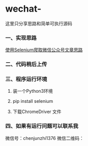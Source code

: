 # wechat-
这里只分享思路和简单可执行源码

### 一、实现思路
[使用Selenium爬取微信公众号文章思路](http://note.youdao.com/noteshare?id=ed7e1147635ab2de0ec8eef75f4503e6) 

### 二、代码稍后上传


### 三、程序运行环境

1. 装一个Python3环境

2. pip install selenium

3. 下载ChromeDriver 文件

### 四、如果有运行问题可以联系我
微信号：chenjunzhi1376
微信二维码：
